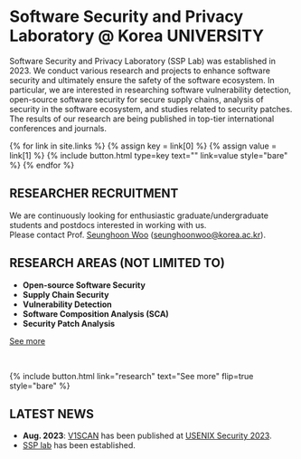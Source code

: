 ---
---

# Software Security and Privacy Laboratory @ Korea UNIVERSITY

Software Security and Privacy Laboratory (SSP Lab) was established in 2023. We conduct various research and projects to enhance software security and ultimately ensure the safety of the software ecosystem. In particular, we are interested in researching software vulnerability detection, open-source software security for secure supply chains, analysis of security in the software ecosystem, and studies related to security patches. The results of our research are being published in top-tier international conferences and journals.

{% for link in site.links %}
    {% assign key = link[0] %}
    {% assign value = link[1] %}
    {% include button.html type=key text="" link=value style="bare" %}
{% endfor %}

## RESEARCHER RECRUITMENT

We are continuously looking for enthusiastic graduate/undergraduate students and postdocs interested in working with us. <br>Please contact Prof. [Seunghoon Woo](seunghoonwoo@korea.ac.kr) (seunghoonwoo@korea.ac.kr).

## RESEARCH AREAS (NOT LIMITED TO)

* **Open-source Software Security**
* **Supply Chain Security**
* **Vulnerability Detection**
* **Software Composition Analysis (SCA)**
* **Security Patch Analysis**

[See more](https://wooseunghoon.github.io/ssp/research/)

<br>

{%
  include button.html
  link="research"
  text="See more"
  flip=true
  style="bare"
%}


## LATEST NEWS


* **Aug. 2023**: <U>V1SCAN</U> has been published at [USENIX Security 2023](https://www.usenix.org/conference/usenixsecurity23).
* <U>SSP lab</U> has been established.
